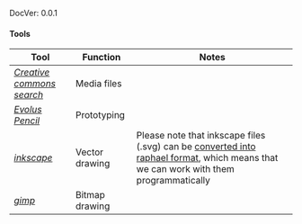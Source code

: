 DocVer: 0.0.1


#### Tools

Tool | Function | Notes
---|---|---
[*Creative commons search*](http://search.creativecommons.org/) | Media files |
[*Evolus Pencil*](http://pencil.evolus.vn/) | Prototyping |
[*inkscape*](https://inkscape.org/en/) | Vector drawing | Please note that inkscape files (.svg) can be [converted into raphael format](http://raphaeljs.com/), which means that we can work with them programmatically
[*gimp*](http://www.gimp.org/) | Bitmap drawing |


